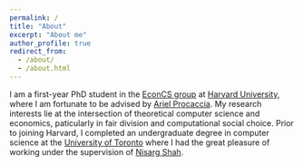 ```yaml
---
permalink: /
title: "About"
excerpt: "About me"
author_profile: true
redirect_from: 
  - /about/
  - /about.html
---
```


I am a first-year PhD student in the [EconCS group](https://econcs.seas.harvard.edu) at [Harvard University](https://www.seas.harvard.edu), where I am fortunate to be advised by [Ariel Procaccia](http://procaccia.info). My research interests lie at the intersection of theoretical computer science and economics, paticularly in fair division and computational social choice. Prior to joining Harvard, I completed an undergraduate degree in computer science at the [University of Toronto](https://www.utoronto.ca) where I had the great pleasure of working under the supervision of [Nisarg Shah](http://www.cs.toronto.edu/~nisarg/index.html).